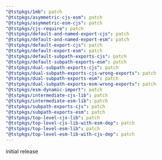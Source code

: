 ```yaml
---
"@tstpkgs/1mb": patch
"@tstpkgs/asymmetric-cjs-esm": patch
"@tstpkgs/asymmetric-esm-cjs": patch
"@tstpkgs/cjs-require": patch
"@tstpkgs/default-and-named-export-cjs": patch
"@tstpkgs/default-and-named-export-esm": patch
"@tstpkgs/default-export-cjs": patch
"@tstpkgs/default-export-esm": patch
"@tstpkgs/default-subpath-exports-cjs": patch
"@tstpkgs/default-subpath-exports-esm": patch
"@tstpkgs/dual-subpath-exports-cjs": patch
"@tstpkgs/dual-subpath-exports-cjs-wrong-exports": patch
"@tstpkgs/dual-subpath-exports-esm": patch
"@tstpkgs/dual-subpath-exports-esm-wrong-exports": patch
"@tstpkgs/esm-dynamic-import": patch
"@tstpkgs/intermediate-cjs-lib": patch
"@tstpkgs/intermediate-esm-lib": patch
"@tstpkgs/subpath-exports-cjs": patch
"@tstpkgs/subpath-exports-esm": patch
"@tstpkgs/top-level-cjs-lib": patch
"@tstpkgs/top-level-cjs-lib-with-esm-dep": patch
"@tstpkgs/top-level-esm-lib": patch
"@tstpkgs/top-level-esm-lib-with-cjs-dep": patch
---
```


initial release
